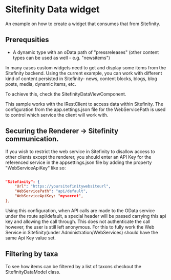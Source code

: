 # Sitefinity Data widget

An example on how to create a widget that consumes that from Sitefinity.

## Prerequsities
* A dynamic type with an oData path of "pressreleases" (other content types can be used as well - e.g. "newsitems")

In many cases custom widgets need to get and display some items from the Sitefinity backend. Using the current example, you can work with different kind of content persisted in Sitefinity- news, content blocks, blogs, blog posts, media, dynamic items, etc. 

To achieve this, check the SitefinityDataViewComponent.

This sample works with the IRestClient to access data within Sitefinity. The configuration from the app.settings.json file for the WebServicePath
is used to control which service the client will work with.

## Securing the Renderer -> Sitefinity communication.
If you wish to restrict the web service in Sitefinity to disallow access to other clients except the renderer, you should enter an API Key for the referenced service in the appsettings.json file by adding the property "WebServiceApiKey" like so:

``` json

"Sitefinity": {
    "Url": "https://yoursitefinitywebsiteurl",
    "WebServicePath": "api/default",
    "WebServiceApiKey: "mysecret",
},

```

Using this configuration, when API calls are made to the OData service under the route api/default, a special header will be passed carrying this api key and allowing the call through. This does not authenticate the call however, the user is still left anonymous. For this to fully work the Web Service in Sitefinity(under Administration/WebServices) should have the same Api Key value set.

## Filtering by taxa
To see how items can be filtered by a list of taxons checkout the SitefinityDataModel class.